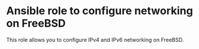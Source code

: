 # Ansible role to configure networking on FreeBSD

This role allows you to configure IPv4 and IPv6 networking on FreeBSD.


